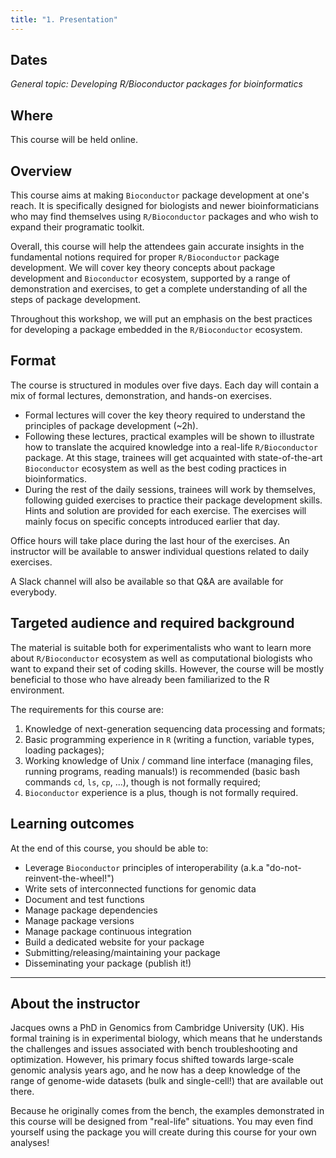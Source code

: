 ```yaml
---
title: "1. Presentation"
---
```


## Dates

_General topic: Developing R/Bioconductor packages for bioinformatics_

## Where

This course will be held online.

## Overview

This course aims at making `Bioconductor` package development at one's reach. It is specifically designed for biologists and newer bioinformaticians who may find themselves using `R/Bioconductor` packages and who wish to expand their programatic toolkit. 

Overall, this course will help the attendees gain accurate insights in the fundamental notions required for proper `R/Bioconductor` package development. We will cover key theory concepts about package development and `Bioconductor` ecosystem, supported by a range of demonstration and exercises, to get a complete understanding of all the steps of package development. 

Throughout this workshop, we will put an emphasis on the best practices for developing a package embedded in the `R/Bioconductor` ecosystem. 

## Format

The course is structured in modules over five days. Each day will contain a mix of formal lectures, demonstration, and hands-on exercises. 

- Formal lectures will cover the key theory required to understand the principles of package development (~2h).
- Following these lectures, practical examples will be shown to illustrate how to translate the acquired knowledge into a real-life `R/Bioconductor` package. At this stage, trainees will get acquainted with state-of-the-art `Bioconductor` ecosystem as well as the best coding practices in bioinformatics. 
- During the rest of the daily sessions, trainees will work by themselves, following 
guided exercises to practice their package development skills. Hints and solution are provided for each exercise. The exercises will mainly focus on specific concepts introduced earlier that day. 

Office hours will take place during the last hour of the exercises. An instructor will be available to answer individual questions related to daily exercises. 

A Slack channel will also be available so that Q&A are available for everybody.

## Targeted audience and required background

The material is suitable both for experimentalists who want to learn more about `R/Bioconductor` ecosystem as well as computational biologists who want to expand their set of coding skills. However, the course will be mostly beneficial to those who have already been familiarized to the R environment.

The requirements for this course are: 

1. Knowledge of next-generation sequencing data processing and formats; 
2. Basic programming experience in `R` (writing a function, variable types, loading packages);
3. Working knowledge of Unix / command line interface (managing files, running programs, reading manuals!) is recommended (basic bash commands `cd`, `ls`, `cp`, ...), though is not formally required;
4. `Bioconductor` experience is a plus, though is not formally required.

## Learning outcomes

At the end of this course, you should be able to:

- Leverage `Bioconductor` principles of interoperability (a.k.a "do-not-reinvent-the-wheel!")
- Write sets of interconnected functions for genomic data
- Document and test functions
- Manage package dependencies 
- Manage package versions
- Manage package continuous integration
- Build a dedicated website for your package
- Submitting/releasing/maintaining your package
- Disseminating your package (publish it!)

--- 

## About the instructor 

Jacques owns a PhD in Genomics from Cambridge University (UK). His formal training is in experimental biology, which means that he understands the challenges and issues associated with bench troubleshooting and optimization. However, his primary focus shifted towards large-scale genomic analysis years ago, and he now has a deep knowledge of the range of genome-wide datasets (bulk and single-cell!) that are available out there. 

Because he originally comes from the bench, the examples demonstrated in this course will be designed from "real-life" situations. You may even find yourself using the package you will create during this course for your own analyses!

